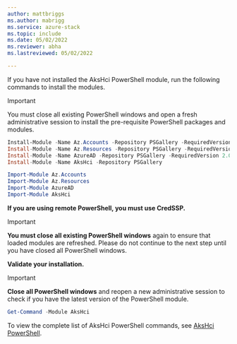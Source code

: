 ```yaml
---
author: mattbriggs
ms.author: mabrigg
ms.service: azure-stack
ms.topic: include
ms.date: 05/02/2022
ms.reviewer: abha
ms.lastreviewed: 05/02/2022

---
```


If you have not installed the AksHci PowerShell module, run the following commands to install the modules.

> [!IMPORTANT]  
> You must close all existing PowerShell windows and open a fresh administrative session to install the pre-requisite PowerShell packages and modules. 

```powershell
Install-Module -Name Az.Accounts -Repository PSGallery -RequiredVersion 2.2.4
Install-Module -Name Az.Resources -Repository PSGallery -RequiredVersion 3.2.0
Install-Module -Name AzureAD -Repository PSGallery -RequiredVersion 2.0.2.128
Install-Module -Name AksHci -Repository PSGallery
```

```powershell
Import-Module Az.Accounts
Import-Module Az.Resources
Import-Module AzureAD
Import-Module AksHci
```
**If you are using remote PowerShell, you must use CredSSP.** 

> [!IMPORTANT]  
> **You must close all existing PowerShell windows** again to ensure that loaded modules are refreshed. Please do not continue to the next step until you have closed all PowerShell windows.

**Validate your installation.**

> [!IMPORTANT]  
> **Close all PowerShell windows** and reopen a new administrative session to check if you have the latest version of the PowerShell module.

```powershell
Get-Command -Module AksHci
```

To view the complete list of AksHci PowerShell commands, see [AksHci PowerShell](../reference/ps/index.md).
